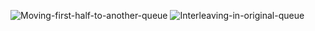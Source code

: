 ![Moving-first-half-to-another-queue](https://user-images.githubusercontent.com/71781982/184673639-71ca79c9-41f8-41d7-bb00-6b3018237ca8.gif)
![Interleaving-in-original-queue](https://user-images.githubusercontent.com/71781982/184674206-70b91782-1fae-4c90-9ab4-9212ce1e3be5.gif)
